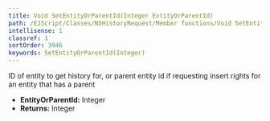 ```yaml
---
title: Void SetEntityOrParentId(Integer EntityOrParentId)
path: /EJScript/Classes/NSHistoryRequest/Member functions/Void SetEntityOrParentId(Integer p_0)
intellisense: 1
classref: 1
sortOrder: 3946
keywords: SetEntityOrParentId(Integer)
---
```



ID of entity to get history for, or parent entity id if requesting insert rights for an entity that has a parent



* **EntityOrParentId:** Integer
* **Returns:** Integer


